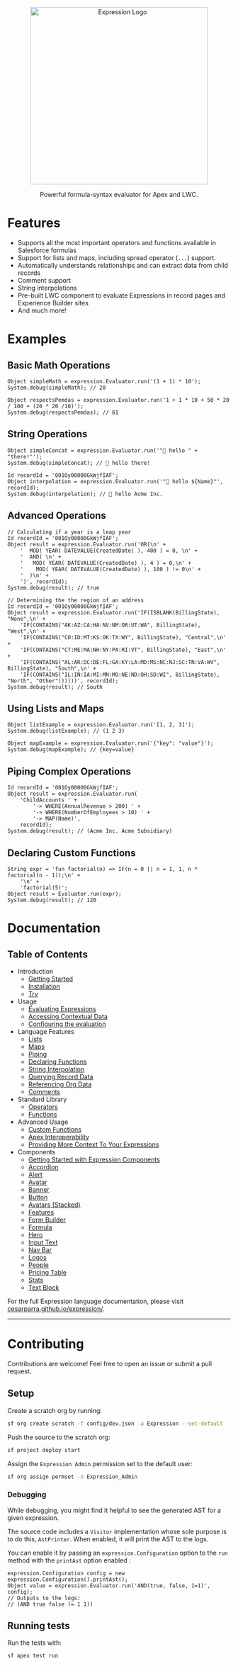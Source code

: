 <div align="center">

<picture>
  <source media="(prefers-color-scheme: dark)" srcset="assets/expression_logo_dark.svg">
  <source media="(prefers-color-scheme: light)" srcset="assets/expression_logo_light.svg">
  <img alt="Expression Logo" src="assets/expression_logo_light.svg" width="400">
</picture>

Powerful formula-syntax evaluator for Apex and LWC.

</div>

# Features

* Supports all the most important operators and functions available in Salesforce formulas
* Support for lists and maps, including spread operator (`...`) support.
* Automatically understands relationships and can extract data from child records
* Comment support
* String interpolations
* Pre-built LWC component to evaluate Expressions in record pages and Experience Builder sites
* And much more!

# Examples

## Basic Math Operations

```apex
Object simpleMath = expression.Evaluator.run('(1 + 1) * 10');
System.debug(simpleMath); // 20

Object respectsPemdas = expression.Evaluator.run('1 + 1 * 10 + 50 * 20 / 100 + (20 * 20 /10)');
System.debug(respectsPemdas); // 61
```

## String Operations

```apex
Object simpleConcat = expression.Evaluator.run('"👋 hello " + "there!"');
System.debug(simpleConcat); // 👋 hello there!

Id recordId = '001Oy00000GkWjfIAF';
Object interpolation = expression.Evaluator.run('"👋 hello ${Name}"', recordId);
System.debug(interpolation); // 👋 hello Acme Inc.
```

## Advanced Operations

```apex
// Calculating if a year is a leap year
Id recordId = '001Oy00000GkWjfIAF';
Object result = expression.Evaluator.run('OR(\n' +
    '  MOD( YEAR( DATEVALUE(CreatedDate) ), 400 ) = 0, \n' +
    '  AND( \n' +
    '   MOD( YEAR( DATEVALUE(CreatedDate) ), 4 ) = 0,\n' +
    '    MOD( YEAR( DATEVALUE(CreatedDate) ), 100 ) != 0\n' +
    '  )\n' +
    ')', recordId);
System.debug(result); // true

// Determining the the region of an address
Id recordId = '001Oy00000GkWjfIAF';
Object result = expression.Evaluator.run('IF(ISBLANK(BillingState), "None",\n' +
    'IF(CONTAINS("AK:AZ:CA:HA:NV:NM:OR:UT:WA", BillingState), "West",\n' +
    'IF(CONTAINS("CO:ID:MT:KS:OK:TX:WY", BillingState), "Central",\n' +
    'IF(CONTAINS("CT:ME:MA:NH:NY:PA:RI:VT", BillingState), "East",\n' +
    'IF(CONTAINS("AL:AR:DC:DE:FL:GA:KY:LA:MD:MS:NC:NJ:SC:TN:VA:WV", BillingState), "South",\n' +
    'IF(CONTAINS("IL:IN:IA:MI:MN:MO:NE:ND:OH:SD:WI", BillingState), "North", "Other"))))))', recordId);
System.debug(result); // South
```

## Using Lists and Maps

```apex
Object listExample = expression.Evaluator.run('[1, 2, 3]');
System.debug(listExample); // (1 2 3)

Object mapExample = expression.Evaluator.run('{"key": "value"}');
System.debug(mapExample); // {key=value}
```

## Piping Complex Operations

```apex
Id recordId = '001Oy00000GkWjfIAF';
Object result = expression.Evaluator.run(
    'ChildAccounts ' +
        '-> WHERE(AnnualRevenue > 200) ' +
        '-> WHERE(NumberOfEmployees > 10) ' +
        '-> MAP(Name)',
    recordId);
System.debug(result); // (Acme Inc. Acme Subsidiary)
```

## Declaring Custom Functions

```apex
String expr = 'fun factorial(n) => IF(n = 0 || n = 1, 1, n * factorial(n - 1));\n' +
    '\n' +
    'factorial(5)';
Object result = Evaluator.run(expr);
System.debug(result); // 120
```

# Documentation

## Table of Contents

- Introduction
    - [Getting Started](https://cesarparra.github.io/expression/)
    - [Installation](https://cesarparra.github.io/expression/docs/installation)
    - [Try](https://cesarparra.github.io/expression/docs/try)
- Usage
    - [Evaluating Expressions](https://cesarparra.github.io/expression/docs/usage)
    - [Accessing Contextual Data](https://cesarparra.github.io/expression/docs/accessing-contextual-data)
    - [Configuring the evaluation](https://cesarparra.github.io/expression/docs/configuring-the-evaluation)
- Language Features
    - [Lists](https://cesarparra.github.io/expression/docs/lists)
    - [Maps](https://cesarparra.github.io/expression/docs/maps)
    - [Piping](https://cesarparra.github.io/expression/docs/piping)
    - [Declaring Functions](https://cesarparra.github.io/expression/docs/declaring-functions)
    - [String Interpolation](https://cesarparra.github.io/expression/docs/string-interpolation)
    - [Querying Record Data](https://cesarparra.github.io/expression/docs/querying-record-data)
    - [Referencing Org Data](https://cesarparra.github.io/expression/docs/referencing-org-data)
    - [Comments](https://cesarparra.github.io/expression/docs/comments)
- Standard Library
    - [Operators](https://cesarparra.github.io/expression/docs/operators)
    - [Functions](https://cesarparra.github.io/expression/docs/functions)
- Advanced Usage
    - [Custom Functions](https://cesarparra.github.io/expression/docs/custom-functions)
    - [Apex Interoperability](https://cesarparra.github.io/expression/docs/apex-interoperability)
    - [Providing More Context To Your Expressions](https://cesarparra.github.io/expression/docs/more-context)
- Components
    - [Getting Started with Expression Components](https://cesarparra.github.io/expression/docs/components/getting-started)
    - [Accordion](https://cesarparra.github.io/expression/docs/components/accordion)
    - [Alert](https://cesarparra.github.io/expression/docs/components/alert)
    - [Avatar](https://cesarparra.github.io/expression/docs/components/avatar)
    - [Banner](https://cesarparra.github.io/expression/docs/components/banner)
    - [Button](https://cesarparra.github.io/expression/docs/components/button)
    - [Avatars (Stacked)](https://cesarparra.github.io/expression/docs/components/stacked-avatars)
    - [Features](https://cesarparra.github.io/expression/docs/components/features)
    - [Form Builder](https://cesarparra.github.io/expression/docs/components/form-builder)
    - [Formula](https://cesarparra.github.io/expression/docs/components/formula)
    - [Hero](https://cesarparra.github.io/expression/docs/components/hero)
    - [Input Text](https://cesarparra.github.io/expression/docs/components/input-text)
    - [Nav Bar](https://cesarparra.github.io/expression/docs/components/nav-bar)
    - [Logos](https://cesarparra.github.io/expression/docs/components/logos)
    - [People](https://cesarparra.github.io/expression/docs/components/people)
    - [Pricing Table](https://cesarparra.github.io/expression/docs/components/pricing-table)
    - [Stats](https://cesarparra.github.io/expression/docs/components/stats)
    - [Text Block](https://cesarparra.github.io/expression/docs/components/text-block)

For the full Expression language documentation,
please visit [cesarparra.github.io/expression/](https://cesarparra.github.io/expression/).

---

# Contributing

Contributions are welcome! Feel free to open an issue or submit a pull request.

## Setup

Create a scratch org by running:

```bash
sf org create scratch -f config/dev.json -a Expression --set-default
```

Push the source to the scratch org:

```bash
sf project deploy start
```

Assign the `Expression Admin` permission set to the default user:

```bash
sf org assign permset -n Expression_Admin
```

### Debugging

While debugging, you might find it helpful to see the generated AST for
a given expression.

The source code includes a `Visitor` implementation
whose sole purpose is to do this, `AstPrinter`. When enabled, it will
print the AST to the logs.

You can enable it by passing an `expression.Configuration` option to the `run`
method with the `printAst` option enabled :

```apex
expression.Configuration config = new expression.Configuration().printAst();
Object value = expression.Evaluator.run('AND(true, false, 1=1)', config);
// Outputs to the logs:
// (AND true false (= 1 1))
```

## Running tests

Run the tests with:

```bash
sf apex test run
```
